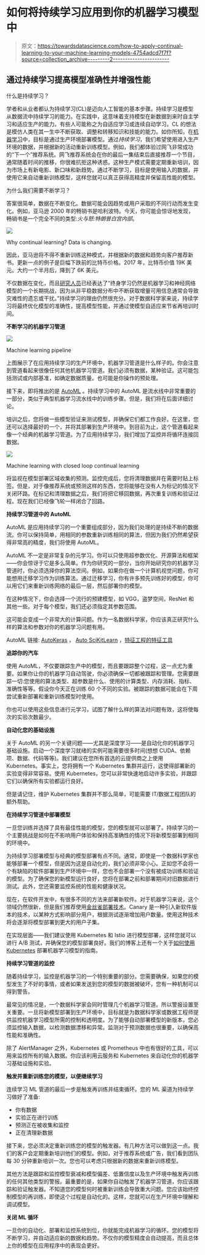 # 如何将持续学习应用到你的机器学习模型中

> 原文：<https://towardsdatascience.com/how-to-apply-continual-learning-to-your-machine-learning-models-4754adcd7f7f?source=collection_archive---------2----------------------->

## 通过持续学习提高模型准确性并增强性能

什么是持续学习？

学者和从业者都认为持续学习(CL)是迈向人工智能的基本步骤。持续学习是模型从数据流中持续学习的能力。在实践中，这意味着支持模型在新数据到来时自主学习和适应生产的能力。有些人可能称之为自适应学习或连续自动学习。CL 的想法是模仿人类在其一生中不断获取、调整和转移知识和技能的能力。如你所知，在[机器学习](https://blog.cnvrg.io/5-steps-to-maximize-business-impact-with-machine-learning)中，目标是通过生产环境部署模型。通过*持续学习*，我们希望使用进入生产环境的数据，并根据新的活动重新训练模型。例如，我们都体验过网飞非常成功的“下一个”推荐系统。网飞推荐系统会在你的最后一集结束后直接推荐一个节目，通常随着时间的推移，你很难抗拒这种诱惑。这种生产模式需要定期重新培训，因为市场上有新电影、新口味和新趋势。通过不断学习，目标是使用输入的数据，并使用它来自动重新训练模型，这样您就可以真正获得高精度并保留高性能的模型。

为什么我们需要不断学习？

答案很简单，数据在不断变化。数据可能会因趋势或用户采取的不同行动而发生变化。例如，亚马逊 2000 年的畅销书是哈利波特。今天，你可能会惊讶地发现，畅销书是一个完全不同的类型:*火与怒:特朗普白宫内部*。

![](img/d0805754648c0e14b646705dbf5c5635.png)

Why continual learning? Data is changing.

因此，亚马逊将不得不重新训练这种模式，并根据新的数据和趋势向客户推荐新书。更新一点的例子是巨幅下跌前的比特币价格。2017 年，比特币价值 19K 美元。大约一个半月后，降到了 6K 美元。

不仅数据在变化，而且[研究人员](https://arxiv.org/abs/1802.07569)已经表达了“终身学习仍然是机器学习和神经网络模型的一个长期挑战，因为从非平稳数据分布中不断获取增量可用信息通常会导致灾难性的遗忘或干扰。”持续学习的理由仍然很充分。对于数据科学家来说，持续学习将最终优化模型的准确性，提高模型性能，并通过使模型自适应来节省再培训时间。

**不断学习的机器学习管道**

![](img/13743cdaf9ad66612b103ae6bf4011b2.png)

Machine learning pipeline

上图展示了在应用持续学习的生产环境中，机器学习管道是什么样子的。你会注意到管道看起来很像任何其他机器学习管道。我们必须有数据，某种验证。这可能包括测试或内部基准，如确定数据质量。也可能是你操作的预处理。

接下来，即将推出的是 [AutoML](http://help.cnvrg.io/en/articles/2971371-build-your-own-computer-vision-automl-pipeline-using-flows) 。持续学习中的 AutoML 是流水线中非常重要的一部分，类似于典型机器学习流水线中的训练步骤。但是，我们将在后面详细讨论。

培训之后，您将做一些模型验证来测试模型，并确保它们都工作良好。在这里，您还可以选择最好的一个，并将其部署到生产环境中。到目前为止，这个管道看起来像一个经典的机器学习管道。为了应用持续学习，我们增加了监控并将循环连接回数据。

![](img/8a647c637a2130318351aa3f3030f4a0.png)

Machine learning with closed loop continual learning

将监视在模型部署区域收集的预测。监控完成后，您将清理数据并在需要时贴上标签。但是，对于像推荐系统或预测这样的东西，您将能够在没有人为标记的情况下关闭环路。在标记和清理数据之后，我们将把它移回数据，再次重复训练和验证过程。现在我们已经像飞轮一样闭合了回路。

**持续学习管道中的 AutoML**

AutoML 是应用持续学习的一个重要组成部分，因为我们处理的是持续不断的数据流。你可以保持简单，用相同的参数重新训练相同的算法，但因为我们仍然希望获得非常高的精度，我们将使用 AutoML。

AutoML 不一定是非常复杂的元学习。你可以只使用超参数优化、开源算法和框架——你会惊讶于它是多么简单。作为你研究的一部分，当你开始研究你的机器学习管道时，你必须选择你的算法空间。例如，如果你在做一个计算机视觉问题，你可能想用迁移学习作为训练算法。通过迁移学习，你有许多预先训练好的模型，你可以用它们来重新训练网络的最后一层，然后部署你的模型。

在这种情况下，你会选择一个流行的预建模型，如 VGG，盗梦空间，ResNet 和其他一些。对于每个模型，我们还必须指定其参数范围。

这可能会变成一个非常大的计算问题。作为一名数据科学家，你应该真正研究什么样的算法和参数对你的机器学习问题有用。

AutoML 链接: [AutoKeras](https://autokeras.com/) ， [Auto SciKitLearn](https://github.com/automl/auto-sklearn) ，[特征工程的特征工具](https://www.featuretools.com/)

**追踪你的汽车**

使用 AutoML，不仅要跟踪生产中的模型，而且要跟踪整个过程，这一点尤为重要。如果你让你的机器学习自动驾驶，你必须确保一切都被跟踪和管理。您需要跟踪一切:您使用的算法类型、超参数是什么、使用的计算类型、内存消耗、指标、准确性等等。假设你今天正在训练 60 个不同的实验。被跟踪的数据可能会在下周尝试重新部署和重新训练模型时使用。

你也可以使用这些信息进行元学习，试图了解什么样的算法对问题有效，这将使每次的实验次数最少。

**自动化您的基础设施**

关于 AutoML 的另一个关键问题——尤其是深度学习——是自动化你的机器学习基础设施。启动一个深度学习就绪的实例可能需要很多时间(想想 CUDA、依赖项、数据、代码等等)。我们建议在您所有首选的云提供商之上使用 Kubernetes。事实上，您将拥有一个 Kubernetes 集群并运行，这使得部署新的实验变得非常容易。使用 Kubernetes，您可以非常快速地启动许多实验，并跟踪它们以确保所有实验都运行良好。

但是请记住，维护 Kubernetes 集群并不那么简单，可能需要 IT/数据工程团队的额外帮助。

**在持续学习管道中部署模型**

一旦您训练并选择了具有最佳性能的模型，您的模型就可以部署了。持续学习的一个主要挑战是如何在不影响用户体验和保持高准确性的情况下将新模型部署到相同的环境中。

为持续学习部署模型与经典的模型部署有点不同。通常，即使是一个数据科学家也能够部署一个模型，但是因为这是自动化的，我们必须非常小心。正如您不会将一个有缺陷的软件部署到生产环境中一样，您也不会部署一个没有被成功训练和验证的模型。为了确保您的新模型运行良好，您将在部署之前和部署期间对旧数据进行测试。此外，您还需要监控系统的性能和健康状况。

现在，在软件开发中，有很多不同的方法来部署新软件。对于机器学习来说，这个领域仍然很新，但是我们推荐使用[金丝雀部署技术](https://martinfowler.com/bliki/CanaryRelease.html)。Canary 是一种引入新软件版本的技术，以某种方式影响部分用户，根据测试逐渐增加用户数量。使用这种技术将会逐渐将模型部署到更大的用户子集。

在实现层面——我们建议使用 Kubernetes 和 Istio 进行模型部署，这样您就可以进行 A/B 测试，并确保您的模型部署良好。我们的博客上还有一个关于[如何使用 Kubernetes](https://blog.cnvrg.io/deploy-models-with-kubernetes) 部署机器学习模型的指南。

**持续学习管道的监控**

随着持续学习，监控是机器学习的一个特别重要的部分。您需要确保，如果您的模型发生了不好的事情，或者如果发送到您的模型的数据被破坏，您有一种机制可以得到警告。

最常见的情况是，一个数据科学家会同时管理几个机器学习管道。所以警报设置至关重要。一旦将新模型部署到生产环境中，目标就是为数据科学家或数据工程师提供监控机器学习模型所需的控制和透明度。为了能够自动部署模型的新版本，您必须监控输入数据，以检测数据漂移和异常。监测对于预测数据也很重要，以确保高性能和准确性。

除了 AlertManager 之外，Kubernetes 或 Prometheus 中也有很好的工具，可以用来监控所有的输入数据。你应该利用云服务和 Kubernetes 来自动化你的机器学习基础设施和实验。

**触发并重新训练您的模型，以便继续学习**

连续学习 ML 管道的最后一步是触发再训练并结束循环。您的 ML 渠道为持续学习做好了准备:

*   你有数据
*   实验正在进行训练
*   预测正在被收集和监控
*   正在清理新数据

接下来，您必须决定重新训练您的模型的触发器。有几种方法可以做到这一点。我们的客户会定期重新培训他们的模型。例如，对于推荐系统或广告，我们看到团队每 30 分钟重新培训一次。您也可以考虑只根据新的数据来重新训练模型。

其他方法是跟踪和监控模型衰减和模型偏差、低置信度以及生产环境中触发再训练的任何其他类型的警报。最重要的是，如果你自动触发了机器学习管道，你应该跟踪和验证触发器。不知道您的模型何时被重新训练会导致重大问题。您应该始终控制模型的再训练，即使这个过程是自动化的。这样，您就可以在生产环境中理解和调试模型。

**关闭 ML 循环**

一旦你的自动化、部署和监控系统到位，你就能完成机器学习的循环。您的模型将不断学习，并自动适应新的数据和趋势。不仅你的模型精度会自动提高，而且总体上你的模型在应用程序中的表现会更好。